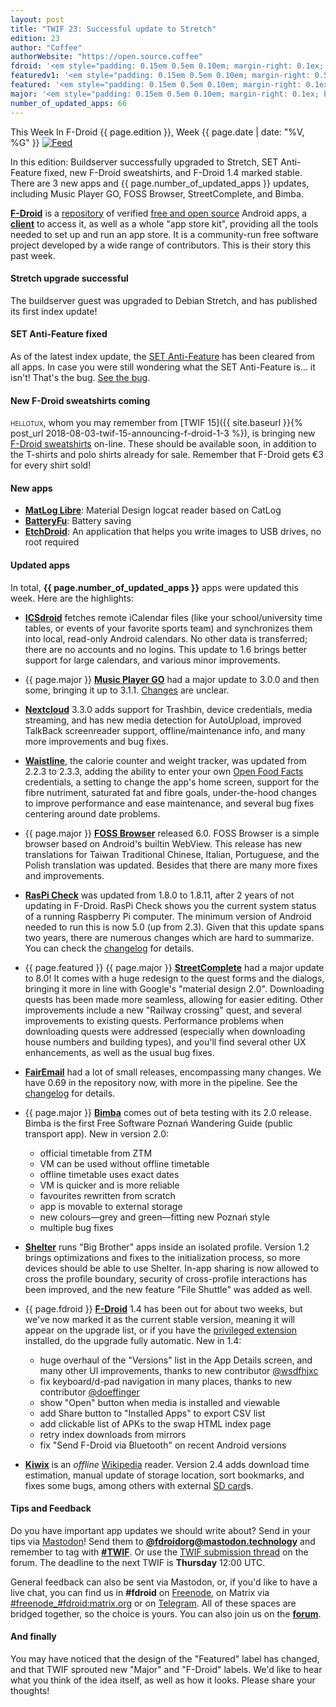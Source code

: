 ```yaml
---
layout: post
title: "TWIF 23: Successful update to Stretch"
edition: 23
author: "Coffee"
authorWebsite: "https://open.source.coffee"
fdroid: '<em style="padding: 0.15em 0.5em 0.10em; margin-right: 0.1ex; border-style: solid; border-width: medium; border-radius: 1em; color: #0d47a1; font-style: normal; font-weight: bold;">F-Droid</em>'
featuredv1: '<em style="padding: 0.15em 0.5em 0.10em; margin-right: 0.5ex; box-shadow: 0.1em 0.05em 0.1em rgba(0, 0, 0, 0.3); border-radius: 1em; color: black; background: linear-gradient(orange, yellow);">Featured</em>'
featured: '<em style="padding: 0.15em 0.5em 0.10em; margin-right: 0.1ex; border-style: solid; border-width: medium; border-radius: 1em; color: orange; font-style: normal; font-weight: bold;">Featured</em>'
major: '<em style="padding: 0.15em 0.5em 0.10em; margin-right: 0.1ex; border-style: solid; border-width: medium; border-radius: 1em; color: #8ab000; font-style: normal; font-weight: bold;">Major</em>'
number_of_updated_apps: 66
---
```


This Week In F-Droid {{ page.edition }}, Week {{ page.date | date: "%V, %G" }} <a href="{{ site.baseurl }}/feed.xml"><img src="{{ site.baseurl }}/assets/Feed-icon-16x16.png" alt="Feed"></a>

In this edition: Buildserver successfully upgraded to Stretch, SET Anti-Feature fixed, new F-Droid sweatshirts, and F-Droid 1.4 marked stable. There are 3 new apps and {{ page.number_of_updated_apps }} updates, including Music Player GO, FOSS Browser, StreetComplete, and Bimba.

<!--more-->

**[F-Droid](https://f-droid.org/)** is a [repository](https://f-droid.org/packages/) of verified [free and open source](https://en.wikipedia.org/wiki/Free_and_open-source_software) Android apps, a **[client](https://f-droid.org/app/org.fdroid.fdroid)** to access it, as well as a whole "app store kit", providing all the tools needed to set up and run an app store. It is a community-run free software project developed by a wide range of contributors. This is their story this past week.

#### Stretch upgrade successful

The buildserver guest was upgraded to Debian Stretch, and has published its first index update!

#### SET Anti-Feature fixed

As of the latest index update, the [SET Anti-Feature](https://f-droid.org/wiki/page/Antifeature:SET) has been cleared from all apps. In case you were still wondering what the SET Anti-Feature is... it isn't! That's the bug. [See the bug](https://gitlab.com/fdroid/fdroidserver/issues/565).

#### New F-Droid sweatshirts coming

<span style="font-variant: small-caps; text-transform: lowercase;">Hellotux</span>, whom you may remember from [TWIF 15]({{ site.baseurl }}{% post_url 2018-08-03-twif-15-announcing-f-droid-1-3 %}), is bringing new [F-Droid sweatshirts](https://www.hellotux.com/f-droid) on-line. These should be available soon, in addition to the T-shirts and polo shirts already for sale. Remember that F-Droid gets €3 for every shirt sold!

#### New apps

* **[MatLog Libre](https://f-droid.org/app/com.pluscubed.matloglibre)**: Material Design logcat reader based on CatLog
* **[BatteryFu](https://f-droid.org/app/com.tobykurien.batteryfu)**: Battery saving
* **[EtchDroid](https://f-droid.org/app/eu.depau.etchdroid)**: An application that helps you write images to USB drives, no root required

#### Updated apps

In total, **{{ page.number_of_updated_apps }}** apps were updated this week. Here are the highlights:

* **[ICSdroid](https://f-droid.org/app/at.bitfire.icsdroid)** fetches remote iCalendar files (like your school/university time tables, or events of your favorite sports team) and synchronizes them into local, read-only Android calendars. No other data is transferred; there are no accounts and no logins. This update to 1.6 brings better support for large calendars, and various minor improvements.

* {{ page.major }} **[Music Player GO](https://f-droid.org/app/com.iven.musicplayergo)** had a major update to 3.0.0 and then some, bringing it up to 3.1.1. [Changes](https://github.com/enricocid/Music-Player-GO/releases) are unclear.

* **[Nextcloud](https://f-droid.org/app/com.nextcloud.client)** 3.3.0 adds support for Trashbin, device credentials, media streaming, and has new media detection for AutoUpload, improved TalkBack screenreader support, offline/maintenance info, and many more improvements and bug fixes.

* **[Waistline](https://f-droid.org/app/com.waist.line)**, the calorie counter and weight tracker, was updated from 2.2.3 to 2.3.3, adding the ability to enter your own [Open Food Facts](https://world.openfoodfacts.org) credentials, a setting to change the app's home screen, support for the fibre nutriment, saturated fat and fibre goals, under-the-hood changes to improve performance and ease maintenance, and several bug fixes centering around date problems.

* {{ page.major }} **[FOSS Browser](https://f-droid.org/app/de.baumann.browser)** released 6.0. FOSS Browser is a simple browser based on Android's builtin WebView. This release has new translations for Taiwan Traditional Chinese, Italian, Portuguese, and the Polish translation was updated. Besides that there are many more fixes and improvements.

* **[RasPi Check](https://f-droid.org/app/de.eidottermihi.raspicheck)** was updated from 1.8.0 to 1.8.11, after 2 years of not updating in F-Droid. RasPi Check shows you the current system status of a running Raspberry Pi computer. The minimum version of Android needed to run this is now 5.0 (up from 2.3). Given that this update spans two years, there are numerous changes which are hard to summarize. You can check the [changelog](https://github.com/eidottermihi/rpicheck/releases) for details.

* {{ page.featured }} {{ page.major }} **[StreetComplete](https://f-droid.org/app/de.westnordost.streetcomplete)** had a major update to 8.0! It comes with a huge redesign to the quest forms and the dialogs, bringing it more in line with Google's "material design 2.0". Downloading quests has been made more seamless, allowing for easier editing. Other improvements include a new "Railway crossing" quest, and several improvements to existing quests. Performance problems when downloading quests were addressed (especially when downloading house numbers and building types), and you'll find several other UX enhancements, as well as the usual bug fixes.

* **[FairEmail](https://f-droid.org/app/eu.faircode.email)** had a lot of small releases, encompassing many changes. We have 0.69 in the repository now, with more in the pipeline. See the [changelog](https://github.com/M66B/open-source-email/releases?after=0.70) for details.

* {{ page.major }} **[Bimba](https://f-droid.org/app/ml.adamsprogs.bimba)** comes out of beta testing with its 2.0 release. Bimba is the first Free Software Poznań Wandering Guide (public transport app). New in version 2.0:
  - official timetable from ZTM
  - VM can be used without offline timetable
  - offline timetable uses exact dates
  - VM is quicker and is more reliable
  - favourites rewritten from scratch
  - app is movable to external storage
  - new colours—grey and green—fitting new Poznań style
  - multiple bug fixes

* **[Shelter](https://f-droid.org/app/net.typeblog.shelter)** runs "Big Brother" apps inside an isolated profile. Version 1.2 brings optimizations and fixes to the initialization process, so more devices should be able to use Shelter. In-app sharing is now allowed to cross the profile boundary, security of cross-profile interactions has been improved, and the new feature "File Shuttle" was added as well.

* {{ page.fdroid }} **[F-Droid](https://f-droid.org/app/org.fdroid.fdroid)** 1.4 has been out for about two weeks, but we've now marked it as the current stable version, meaning it will appear on the upgrade list, or if you have the [privileged extension](https://gitlab.com/fdroid/privileged-extension/blob/HEAD/README.md) installed, do the upgrade fully automatic. New in 1.4:
  - huge overhaul of the "Versions" list in the App Details screen, and many other UI improvements, thanks to new contributor [@wsdfhjxc](https://gitlab.com/wsdfhjxc)
  - fix keyboard/d-pad navigation in many places, thanks to new contributor [@doeffinger](https://gitlab.com/doeffinger)
  - show "Open" button when media is installed and viewable
  - add Share button to "Installed Apps" to export CSV list
  - add clickable list of APKs to the swap HTML index page
  - retry index downloads from mirrors
  - fix "Send F-Droid via Bluetooth" on recent Android versions

* **[Kiwix](https://f-droid.org/app/org.kiwix.kiwixmobile)** is an _offline_ [Wikipedia](https://www.wikipedia.or) reader. Version 2.4 adds download time estimation, manual update of storage location, sort bookmarks, and fixes some bugs, among others with external [SD card](https://en.wikipedia.org/wiki/Secure_Digital)s.

#### Tips and Feedback

Do you have important app updates we should write about? Send in your tips via [Mastodon](https://joinmastodon.org)! Send them to **[@fdroidorg@mastodon.technology](https://mastodon.technology/@fdroidorg)** and remember to tag with **[#TWIF](https://mastodon.technology/tags/twif)**. Or use the [TWIF submission thread](https://forum.f-droid.org/t/twif-submission-thread) on the forum. The deadline to the next TWIF is **Thursday** 12:00 UTC.

General feedback can also be sent via Mastodon, or, if you'd like to have a live chat, you can find us in **#fdroid** on [Freenode](https://freenode.net), on Matrix via [#freenode_#fdroid:matrix.org](https://matrix.to/#/#freenode_#fdroid:matrix.org) or on [Telegram](https://t.me/joinchat/AlRQekvjWDTuQrCgMYSNVA). All of these spaces are bridged together, so the choice is yours. You can also join us on the **[forum](https://forum.f-droid.org/)**.

#### And finally

You may have noticed that the design of the "Featured" label has changed, and that TWIF sprouted new "Major" and "F-Droid" labels. We'd like to hear what you think of the idea itself, as well as how it looks. Please share your thoughts!
